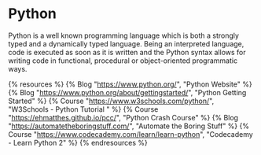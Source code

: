 <DedicatedRoadmap
  href='/python'
  title='Python Roadmap'
  description='Click to check the detailed Python Roadmap.'
/>

# Python

Python is a well known programming language which is both a strongly typed and a dynamically typed language. Being an interpreted language, code is executed as soon as it is written and the Python syntax allows for writing code in functional, procedural or object-oriented programmatic ways.

{% resources %}
  {% Blog "https://www.python.org/", "Python Website" %}
  {% Blog "https://www.python.org/about/gettingstarted/", "Python Getting Started" %}
  {% Course "https://www.w3schools.com/python/", "W3Schools - Python Tutorial " %}
  {% Course "https://ehmatthes.github.io/pcc/", "Python Crash Course" %}
  {% Blog "https://automatetheboringstuff.com/", "Automate the Boring Stuff" %}
  {% Course "https://www.codecademy.com/learn/learn-python", "Codecademy - Learn Python 2" %}
{% endresources %}
